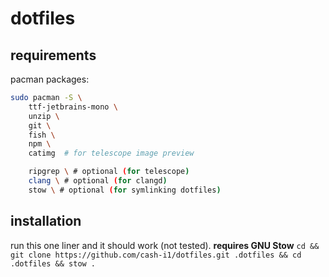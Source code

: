 # dotfiles
## requirements
pacman packages:
```bash
sudo pacman -S \
    ttf-jetbrains-mono \
    unzip \
    git \
    fish \
    npm \
    catimg  # for telescope image preview

    ripgrep \ # optional (for telescope)
    clang \ # optional (for clangd)
    stow \ # optional (for symlinking dotfiles)

```

## installation
run this one liner and it should work (not tested). **requires GNU Stow**
`cd && git clone https://github.com/cash-i1/dotfiles.git .dotfiles && cd .dotfiles && stow .`

